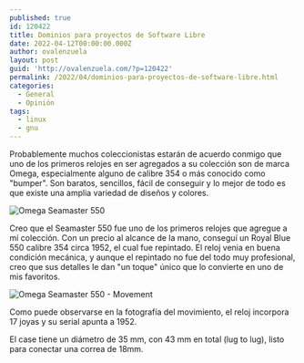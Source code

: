 ```yaml
---
published: true
id: 120422
title: Dominios para proyectos de Software Libre
date: 2022-04-12T00:00:00.000Z
author: ovalenzuela
layout: post
guid: 'http://ovalenzuela.com/?p=120422'
permalink: /2022/04/dominios-para-proyectos-de-software-libre.html
categories:
  - General
  - Opinión
tags:
  - linux
  - gnu
---
```


Probablemente muchos coleccionistas estarán de acuerdo conmigo que uno de los primeros relojes en ser agregados a su colección son de marca Omega, especialmente alguno de calibre 354 o más conocido como "bumper". Son baratos, sencillos, fácil de conseguir y lo mejor de todo es que existe una amplia variedad de diseños y colores.

![Omega Seamaster 550](http://ovalenzuela.com/images/2020/2020-02-10-omega-seamaster-550.jpg)

Creo que el Seamaster 550 fue uno de los primeros relojes que agregue a mí colección. Con un precio al alcance de la mano, conseguí un Royal Blue 550 calibre 354 circa 1952, el cual fue repintado. El reloj venia en buena condición mecánica, y aunque el repintado no fue del todo muy profesional, creo que sus detalles le dan "un toque" único que lo convierte en uno de mis favoritos.

![Omega Seamaster 550  - Movement](http://ovalenzuela.com/images/2020/2020-02-10-omega-seamaster-550-2.jpg)

Como puede observarse en la fotografía del movimiento, el reloj incorpora 17 joyas y su serial apunta a 1952.

El case tiene un diámetro de 35 mm, con 43 mm en total (lug to lug), listo para conectar una correa de 18mm.
